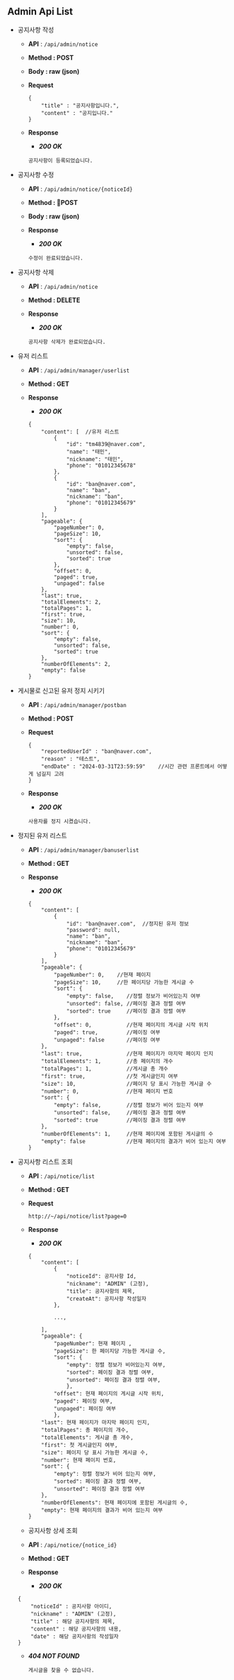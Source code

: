## Admin Api List

- 공지사항 작성
    - **API** : `/api/admin/notice`
    - **Method : POST**
    - **Body :  raw (json)**
    - **Request**
    
        ```jsonc
        {
            "title" : "공지사항입니다.",
            "content" : "공지입니다."
        }
        ```
    
    - **Response**
        - ***200 OK***
        
        ```jsonc
        공지사항이 등록되었습니다.
        ```

- 공지사항 수정
    - **API** : `/api/admin/notice/{noticeId}`
    - **Method : POST**
    - **Body :  raw (json)**
    
    - **Response**
        - ***200 OK***
        
        ```jsonc
        수정이 완료되었습니다.
        ```

- 공지사항 삭제
    - **API** : `/api/admin/notice`
    - **Method : DELETE**
    - **Response**
        - ***200 OK***
        
        ```jsonc
        공지사항 삭제가 완료되었습니다. 
        ```
- 유저 리스트
    - **API** : `/api/admin/manager/userlist`
    - **Method : GET**
    - **Response**
        - ***200 OK***
        
        ```jsonc
        {
            "content": [  //유저 리스트
                {
                    "id": "tm4839@naver.com",
                    "name": "태민",
                    "nickname": "태민",
                    "phone": "01012345678"
                },
                {
                    "id": "ban@naver.com",
                    "name": "ban",
                    "nickname": "ban",
                    "phone": "01012345679"
                }
            ],
            "pageable": {
                "pageNumber": 0,
                "pageSize": 10,
                "sort": {
                    "empty": false,
                    "unsorted": false,
                    "sorted": true
                },
                "offset": 0,
                "paged": true,
                "unpaged": false
            },
            "last": true,
            "totalElements": 2,
            "totalPages": 1,
            "first": true,
            "size": 10,
            "number": 0,
            "sort": {
                "empty": false,
                "unsorted": false,
                "sorted": true
            },
            "numberOfElements": 2,
            "empty": false
        }
        ```

        
- 게시물로 신고된 유저 정지 시키기
    - **API** : `/api/admin/manager/postban`
    - **Method : POST**
    - **Request**
    
        ```jsonc
        {
            "reportedUserId" : "ban@naver.com",
            "reason" : "테스트",
            "endDate" : "2024-03-31T23:59:59"    //시간 관련 프론트에서 어떻게 넘길지 고려
        }
        ```
    
    - **Response**
        - ***200 OK***
        
        ```jsonc
        사용자를 정지 시켰습니다. 
        ```

- 정지된 유저 리스트
    - **API** : `/api/admin/manager/banuserlist`
    - **Method : GET**
    - **Response**
        - ***200 OK***
        
        ```jsonc
        {
            "content": [
                {
                    "id": "ban@naver.com",  //정지된 유저 정보
                    "password": null,
                    "name": "ban",
                    "nickname": "ban",
                    "phone": "01012345679"
                }
            ],
            "pageable": {
                "pageNumber": 0,    //현재 페이지
                "pageSize": 10,     //한 페이지당 가능한 게시글 수
                "sort": {
                    "empty": false,    //정렬 정보가 비어있는지 여부
                    "unsorted": false, //페이징 결과 정렬 여부
                    "sorted": true     //페이징 결과 정렬 여부
                },
                "offset": 0,           //현재 페이지의 게시글 시작 위치
                "paged": true,         //페이징 여부
                "unpaged": false       //페이징 여부
            },
            "last": true,              //현재 페이지가 마지막 페이지 인지
            "totalElements": 1,        //총 페이지의 개수
            "totalPages": 1,           //게시글 총 개수
            "first": true,             //첫 게시글인지 여부
            "size": 10,                //페이지 당 표시 가능한 게시글 수
            "number": 0,               //현재 페이지 번호
            "sort": {
                "empty": false,        //정렬 정보가 비어 있는지 여부
                "unsorted": false,     //페이징 결과 정렬 여부
                "sorted": true         //페이징 결과 정렬 여부
            },
            "numberOfElements": 1,     //현재 페이지에 포함된 게시글의 수
            "empty": false             //현재 페이지의 결과가 비어 있는지 여부
        }
        ```
        
- 공지사항 리스트 조회
    - **API** : `/api/notice/list`
    - **Method : GET**
    - **Request**
       ```jsonc
       http://~/api/notice/list?page=0
       ```
    - **Response**
      
        - ***200 OK***
          
        ```jsonc
        {
            "content": [
                {
                    "noticeId": 공지사항 Id,
                    "nickname": "ADMIN" (고정),
                    "title": 공지사항의 제목,
                    "createAt": 공지사항 작성일자
                },

                ...,
  
            ],
            "pageable": {
                "pageNumber": 현재 페이지 ,
                "pageSize": 한 페이지당 가능한 게시글 수,
                "sort": {
                    "empty": 정렬 정보가 비어있는지 여부,
                    "sorted": 페이징 결과 정렬 여부,
                    "unsorted": 페이징 결과 정렬 여부,
                    },
                "offset": 현재 페이지의 게시글 시작 위치,
                "paged": 페이징 여부,
                "unpaged": 페이징 여부
                },
            "last": 현재 페이지가 마지막 페이지 인지,
            "totalPages": 총 페이지의 개수,
            "totalElements": 게시글 총 개수,
            "first": 첫 게시글인지 여부,
            "size": 페이지 당 표시 가능한 게시글 수,
            "number": 현재 페이지 번호,
            "sort": {
                "empty": 정렬 정보가 비어 있는지 여부,
                "sorted": 페이징 결과 정렬 여부,
                "unsorted": 페이징 결과 정렬 여부
            },
            "numberOfElements": 현재 페이지에 포함된 게시글의 수,
            "empty": 현재 페이지의 결과가 비어 있는지 여부    
        }
        ```

    - 공지사항 상세 조회
    - **API** : `/api/notice/{notice_id}`
    - **Method : GET**    
    - **Response**
      
        - ***200 OK***
          
    ```jsonc
    {
        "noticeId" : 공지사항 아이디,
        "nickname" : "ADMIN" (고정),
        "title" : 해당 공지사항의 제목,
        "content" : 해당 공지사항의 내용,
        "date" : 해당 공지사항의 작성일자
    }
    ```
        
  - ***404 NOT FOUND***
        
    ```jsonc
    게시글을 찾을 수 없습니다.
    ```

